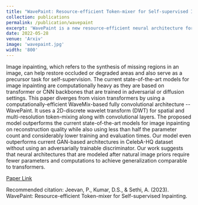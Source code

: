 ```yaml
---
title: "WavePaint: Resource-efficient Token-mixer for Self-supervised Inpainting"
collection: publications
permalink: /publication/wavepaint
excerpt: 'WavePaint is a new resource-efficient neural architecture for image inpainting that achieves comparable or better performance than the current state-of-the-art models without using adversarial training or diffusion.'
date: 2022-05-28
venue: 'Arxiv'
image: 'wavepaint.jpg'
width: '800'
---
```

Image inpainting, which refers to the synthesis of missing regions in an image, can help restore occluded or degraded areas and also serve as a precursor task for self-supervision. The current state-of-the-art models for image inpainting are computationally heavy as they are based on transformer or CNN backbones that are trained in adversarial or diffusion settings. This paper diverges from vision transformers by using a computationally-efficient WaveMix-based fully convolutional architecture -- WavePaint. It uses a 2D-discrete wavelet transform (DWT) for spatial and multi-resolution token-mixing along with convolutional layers. The proposed model outperforms the current state-of-the-art models for image inpainting on reconstruction quality while also using less than half the parameter count and considerably lower training and evaluation times. Our model even outperforms current GAN-based architectures in CelebA-HQ dataset without using an adversarially trainable discriminator. Our work suggests that neural architectures that are modeled after natural image priors require fewer parameters and computations to achieve generalization comparable to transformers.

[Paper Link](https://arxiv.org/abs/2307.00407v1)

Recommended citation: Jeevan, P., Kumar, D.S., & Sethi, A. (2023). WavePaint: Resource-efficient Token-mixer for Self-supervised Inpainting.